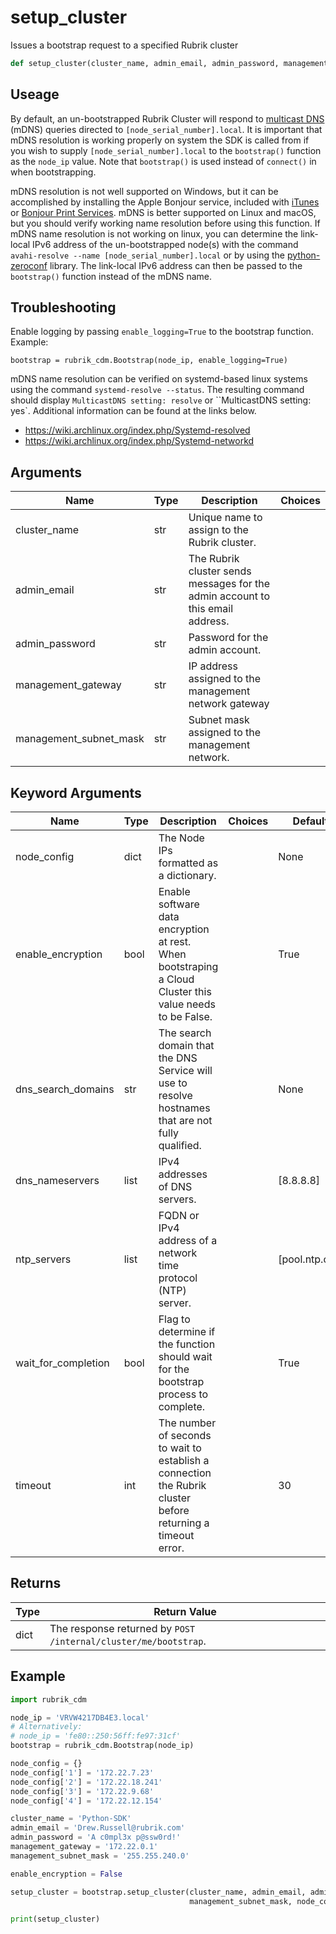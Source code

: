 # setup_cluster

Issues a bootstrap request to a specified Rubrik cluster
```py
def setup_cluster(cluster_name, admin_email, admin_password, management_gateway, management_subnet_mask, node_config=None, enable_encryption=True, dns_search_domains=None, dns_nameservers=None, ntp_servers=None, wait_for_completion=True, timeout=30)
```

## Useage

By default, an un-bootstrapped Rubrik Cluster will respond to [multicast DNS](https://en.wikipedia.org/wiki/Multicast_DNS) (mDNS) queries directed to `[node_serial_number].local`. It is important that mDNS resolution is working properly on system the SDK is called from if you wish to supply `[node_serial_number].local` to the `bootstrap()` function as the `node_ip` value. Note that `bootstrap()` is used instead of `connect()` in when bootstrapping. 

mDNS resolution is not well supported on Windows, but it can be accomplished by installing the Apple Bonjour service, included with [iTunes](https://www.apple.com/itunes/) or [Bonjour Print Services](https://support.apple.com/kb/DL999?locale=en_US). mDNS is better supported on Linux and macOS, but you should verify working name resolution before using this function. If mDNS name resolution is not working on linux, you can determine the link-local IPv6 address of the un-bootstrapped node(s) with the command `avahi-resolve --name [node_serial_number].local` or by using the [python-zeroconf](https://pypi.org/project/zeroconf/) library. The link-local IPv6 address can then be passed to the `bootstrap()` function instead of the mDNS name.

## Troubleshooting

Enable logging by passing `enable_logging=True` to the bootstrap function. Example:

```
bootstrap = rubrik_cdm.Bootstrap(node_ip, enable_logging=True)
```

mDNS name resolution can be verified on systemd-based linux systems using the command `systemd-resolve --status`. The resulting command should display `MulticastDNS setting: resolve` or ``MulticastDNS setting: yes`. Additional information can be found at the links below.

* https://wiki.archlinux.org/index.php/Systemd-resolved
* https://wiki.archlinux.org/index.php/Systemd-networkd

## Arguments
| Name        | Type | Description                                                                 | Choices |
|-------------|------|-----------------------------------------------------------------------------|---------|
| cluster_name  | str  | Unique name to assign to the Rubrik cluster. |         |
| admin_email  | str  | The Rubrik cluster sends messages for the admin account to this email address. |         |
| admin_password  | str  |  Password for the admin account. |         |
| management_gateway  | str  |  IP address assigned to the management network gateway |         |
| management_subnet_mask  | str  | Subnet mask assigned to the management network. |         |
## Keyword Arguments
| Name        | Type | Description                                                                 | Choices | Default |
|-------------|------|-----------------------------------------------------------------------------|---------|---------|
| node_config  | dict  | The Node IPs formatted as a dictionary.  |         |    None     |
| enable_encryption  | bool  | Enable software data encryption at rest. When bootstraping a Cloud Cluster this value needs to be False.  |         |    True     |
| dns_search_domains  | str  | The search domain that the DNS Service will use to resolve hostnames that are not fully qualified.  |         |    None     |
| dns_nameservers  | list  | IPv4 addresses of DNS servers.  |         |    [8.8.8.8]     |
| ntp_servers  | list  | FQDN or IPv4 address of a network time protocol (NTP) server.  |         |    [pool.ntp.org]     |
| wait_for_completion  | bool  | Flag to determine if the function should wait for the bootstrap process to complete.  |         |    True     |
| timeout  | int  | The number of seconds to wait to establish a connection the Rubrik cluster before returning a timeout error.  |         |    30     |

## Returns
| Type | Return Value                                                                                   |
|------|-----------------------------------------------------------------------------------------------|
| dict  | The response returned by `POST /internal/cluster/me/bootstrap`. |
## Example
```py
import rubrik_cdm

node_ip = 'VRVW4217DB4E3.local'
# Alternatively:
# node_ip = 'fe80::250:56ff:fe97:31cf'
bootstrap = rubrik_cdm.Bootstrap(node_ip)

node_config = {}
node_config['1'] = '172.22.7.23'
node_config['2'] = '172.22.18.241'
node_config['3'] = '172.22.9.68'
node_config['4'] = '172.22.12.154'

cluster_name = 'Python-SDK'
admin_email = 'Drew.Russell@rubrik.com'
admin_password = 'A c0mpl3x p@ssw0rd!'
management_gateway = '172.22.0.1'
management_subnet_mask = '255.255.240.0'

enable_encryption = False

setup_cluster = bootstrap.setup_cluster(cluster_name, admin_email, admin_password, management_gateway,
                                        management_subnet_mask, node_config, enable_encryption)

print(setup_cluster)
```
